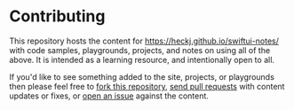 # Contributing

This repository hosts the content for <https://heckj.github.io/swiftui-notes/> with code
samples, playgrounds, projects, and notes on using all of the above. It is intended as a
learning resource, and intentionally open to all.

If you'd like to see something added to the site, projects, or playgrounds then please
feel free to [fork this repository](https://github.com/heckj/swiftui-notes),
[send pull requests](https://github.com/heckj/swiftui-notes/compare?expand=1) with
content updates or fixes, or [open an issue](https://github.com/heckj/swiftui-notes/issues/new/choose)
against the content.

